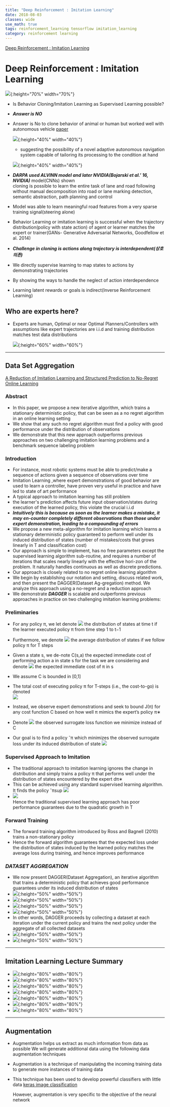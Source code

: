 ```yaml
---
title: "Deep Reinforcement : Imitation Learning"
date: 2018-08-03
classes: wide
use_math: true
tags: reinforcement_learning tensorflow imitation_learning
category: reinforcement learning
---
```


[Deep Reinforcement : Imitation Learning](https://medium.com/@parthasen/deep-reinforcement-learning-imitation-learning-5173267b22fa)

# Deep Reinforcement : Imitation Learning

![](../../pictures/imitationRLdriving/endtoendRL.png){:height="70%" width="70%"}

- Is Behavior Cloning/Imitation Learning as Supervised Learning possible?
- ***Answer is NO*** 
- Answer is No to clone behavior of animal or human but worked well with autonomous vehicle
  [paper](https://papers.nips.cc/paper/95-alvinn-an-autonomous-land-vehicle-in-a-neural-network)
     
  ![](../../pictures/imitationRLdriving/alvinn.png){:height="40%" width="40%"}  
  - suggesting the possibility of a novel adaptive autonomous navigation system
    capable of tailoring its processing to the condition at hand  

  ![](../../pictures/imitationRLdriving/alvinn1.png){:height="40%" width="40%"}  


- ***DARPA used ALVINN model and later NVIDIA(Bojarski et al.’ 16, NVIDIA)*** model(CNNs) shown  
  cloning is possible to learn the entire task of lane and road following without manual
  decomposition into road or lane marking detection, semantic abstraction, path planning
  and control
- Model was able to learn meaningful road features from a very sparse training signal(steering 
  alone)

- Behavior Learning or imitation learning is successful when the trajectory distribution(policy with
  state action) of agent or learner matches the expert or trainer(GANs- Generative Adversarial Networks, Goodfellow et al. 2014)
- ***Challenge in cloning is actions along trajectory is interdependent(상호의존)***

- We directly supervise learning to map states to actions by demonstrating trajectories 
- By showing the ways to handle the neglect of action interdependence
- Learning latent rewards or goals is indirect(Inverse Reinforcement Learning)

## Who are experts here?
- Experts are human, Optimal or near Optimal Planners/Controllers with assumptions like expert 
  trajectories are i.i.d and training distribution matches test data distributions
  
  ![](../../pictures/imitationRLdriving/endtoendRL2.png){:height="60%" width="60%"}  

- - -

## Data Set Aggregation
[A Reduction of Imitation Learning and Structured Prediction
to No-Regret Online Learning](https://www.cs.cmu.edu/~sross1/publications/Ross-AIStats11-NoRegret.pdf)

### Abstract
- In this paper, we propose a new iterative algorithm, which trains a stationary deterministic 
  policy, that can be seen as a no regret algorithm in an online learning setting
- We show that any such no regret algorithm must find a policy with good performance under the 
  distribution of observations
- We demonstrate that this new approach outperforms previous approaches on two challenging imitation
  learning problems and a benchmark sequence labeling problem


### Introduction
- For instance, most robotic systems must be able to predict/make a sequence of actions given a 
  sequence of observations over time
- Imitation Learning ,where expert demonstrations of good behavior are used to learn a controller,
  have proven very useful in practice and have led to state of art performance
- A typical approach to imitation learning has still problem
- the learner's prediction affects future input observation/states during execution of the learned
  policy, this violate the crucial i.i.d
- ***Intuitively this is because as soon as the learner makes a mistake, 
  it may en-counter completely different observations than those under
  expert demonstration, leading to a compounding of errors***
- We  propose  a  new  meta-algorithm  for  imitation  learning which learns a stationary 
  deterministic policy guaranteed to  perform  well  under  its  induced  distribution  of  states
  (number  of  mistakes/costs  that  grows  linearly  in T and classification cost)
- Our  approach  is  simple  to implement,  has no free parameters except the supervised
  learning algorithm sub-routine,  and requires a number of iterations that scales nearly linearly with the effective hori-zon of the problem. It naturally handles continuous as well
  as discrete predictions. 
- Our approach is closely related to no regret online learning algorithm
- We begin by establishing our notation and setting, discuss related work,
  and then present the DAGGER(Dataset Ag-gregation) method.
  We analyze this approach using a no-regret and a reduction approach
- We demonstrate ***DAGGER*** is scalable and outperforms previous approaches in practice
  on two challenging imitation learning problems:

### Preliminaries
- For any policy π, we let denote ![](../../pictures/imitationRLdriving/d_t_pi.png) the
  distribution of states at time t if the learner executed policy π from time step 1 to t−1
- Furthermore, we denote ![](../../pictures/imitationRLdriving/d_t_pi_sum.png) the average distribution of states if we follow policy π
  for T steps

- Given a state s, we de-note C(s,a) the expected immediate cost of performing action
  a in state s for the task we are considering and denote
  ![](../../pictures/imitationRLdriving/costfunction.png) the expected immediate cost of π in s 
- We assume C is bounded in [0,1]
- The total cost of  executing  policy π for T-steps  (i.e., the cost-to-go) is denoted  
  ![](../../pictures/imitationRLdriving/totalcostfunction.png)
- Instead, we observe expert demonstrations and seek to bound J(π) for any cost function
  C based on how well π mimics the expert’s policy π∗
- Denote ![](../../pictures/imitationRLdriving/lossfunction.png) the observed surrogate loss 
  function we minimize instead of C  
- Our goal is to find a policy ˆπ  which minimizes the observed surrogate loss under its induced 
  distribution of state
  ![](../../pictures/imitationRLdriving/eq1.png)

### Supervised Approach to Imitation
- The traditional approach to imitation learning ignores the change in distribution and simply 
  trains a policy π that performs well under the distribution of states encountered by
  the expert dπ∗
- This can be achieved using any standard supervised learning algorithm. It finds the policy
  ˆπsup
  ![](../../pictures/imitationRLdriving/eq2.png)    
- ![](../../pictures/imitationRLdriving/supervisedlearningtotalcost.png)    
  Hence the traditional supervised learning approach has poor performance guarantees due to the 
  quadratic growth in T

### Forward Training
- The  forward  training  algorithm  introduced  by  Ross  and Bagnell (2010) trains a 
  non-stationary policy
- Hence the forward algorithm guarantees that the expected loss under the distribution of
  states induced by the learned policy matches the average loss during training, and hence improves 
  performance

### ***DATASET AGGREGATION***
- We  now  present  DAGGER(Dataset  Aggregation),  an iterative algorithm that trains 
  a deterministic policy that achieves good performance guarantees under its induced
  distribution of states  
- ![](../../pictures/imitationRLdriving/dagger1.png){:height="50%" width="50%"}      
- ![](../../pictures/imitationRLdriving/dagger2.png){:height="50%" width="50%"}      
- ![](../../pictures/imitationRLdriving/dagger3.png){:height="50%" width="50%"}  
- ![](../../pictures/imitationRLdriving/daggeralgo.png){:height="50%" width="50%"}  
- In other words, DAGGER proceeds by collecting a dataset at each iteration under the current 
  policy and trains the next policy under the aggregate of all collected datasets
- ![](../../pictures/imitationRLdriving/daggerexpertchoose.png){:height="50%" width="50%"}  
- ![](../../pictures/imitationRLdriving/dagger4.png){:height="50%" width="50%"}  



- - -

## Imitation Learning Lecture Summary
- ![](../../pictures/imitationRLdriving/alvinnmain.png){:height="80%" width="80%"}  
- ![](../../pictures/imitationRLdriving/nvidia.png){:height="80%" width="80%"}  
- ![](../../pictures/imitationRLdriving/daggermain.png){:height="80%" width="80%"}  
- ![](../../pictures/imitationRLdriving/rnnimitation.png){:height="80%" width="80%"}  
- ![](../../pictures/imitationRLdriving/rnnimitation1.png){:height="80%" width="80%"}  
- ![](../../pictures/imitationRLdriving/rnnimitation2.png){:height="80%" width="80%"}  
- ![](../../pictures/imitationRLdriving/rnnimitation3.png){:height="80%" width="80%"}  




- - - 

## Augmentation
- Augmentation helps us extract as much information from data as possible
  We will generate additional data using the following data augmentation techniques
- Augmentation is a technique of manipulating the incoming training data to generate more
  instances of training data
- This technique has been used to develop powerful classifiers with little data
  [keras image classification](https://blog.keras.io/building-powerful-image-classification-models-using-very-little-data.html)  

  However, augmentation is very specific to the objective of the neural network





























